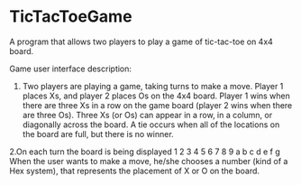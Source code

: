 # TicTacToeGame
A program that allows two players to play a game of tic-tac-toe on 4x4 board.

Game user interface description:

1. Two players are playing a game, taking turns to make a move. Player 1 places Xs, and player 2 places Os on the 4x4 board. 
Player 1 wins when there are three Xs in a row on the game board (player 2 wins when there are three Os). 
Three Xs (or Os) can appear in a row, in a column, or diagonally across the board. 
A tie occurs when all of the locations on the board are full, but there is no winner.

2.On each turn the board is being displayed
1 2 3 4
5 6 7 8 
9 a b c
d e f g
When the user wants to make a move, he/she chooses a number (kind of a Hex system), that represents the placement of X or O on the board.
